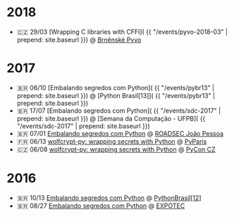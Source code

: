 ---
---

# 2018

- 🇨🇿 29/03 [Wrapping C libraries with CFFI](
    {{ "/events/pyvo-2018-03" | prepend: site.baseurl }})
@ [Brněnské Pyvo](
    https://pyvo.cz/brno-pyvo/2018-03/)


# 2017

- 🇧🇷 06/10 [Embalando segredos com Python](
    {{ "/events/pybr13" | prepend: site.baseurl }})
@ [Python Brasil[13]](
    {{ "/events/pybr13" | prepend: site.baseurl }})
- 🇧🇷 17/07 [Embalando segredos com Python](
    {{ "/events/sdc-2017" | prepend: site.baseurl }})
@ [Semana da Computação - UFPB](
    {{ "/events/sdc-2017" | prepend: site.baseurl }})
- 🇧🇷 07/01 [Embalando segredos com Python](
    https://moisesguimaraes.github.io/roadsec2017-wolfcrypt/)
@ [ROADSEC João Pessoa](
    https://roadsec.com.br/joaopessoa2017/)
- 🇫🇷 06/13 [wolfcrypt-py: wrapping secrets with Python](
    https://moisesguimaraes.github.io/pyparis2017-wolfcrypt/)
@ [PyParis](
    http://pyparis.org)
- 🇨🇿 06/08 [wolfcrypt-py: wrapping secrets with Python](
    https://moisesguimaraes.github.io/pyconcz2017-wolfcrypt/)
@ [PyCon CZ](
    https://cz.pycon.org/2017/)

# 2016

- 🇧🇷 10/13 [Embalando segredos com Python](
    https://moisesguimaraes.github.io/pybr12-wolfcrypt-py/)
@ [PythonBrasil[12]](
    https://moisesguimaraes.github.io/pybr12-wolfcrypt-py/)
- 🇧🇷 08/27 [Embalando segredos com Python](
    https://moisesguimaraes.github.io/expotec-2016-wolfcrypt-py/)
@ [EXPOTEC](
    https://moisesguimaraes.github.io/expotec-2016-wolfcrypt-py/)
